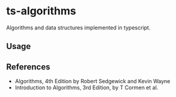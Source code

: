 # ts-algorithms
Algorithms and data structures implemented in typescript. 

## Usage

## References
+ Algorithms, 4th Edition by Robert Sedgewick and Kevin Wayne
+ Introduction to Algorithms, 3rd Edition, by T Cormen et al.